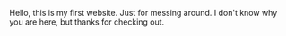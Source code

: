 Hello, this is my first website. Just for messing around.
I don't know why you are here, but thanks for checking out.
